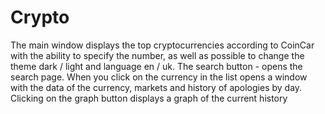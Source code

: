 # Crypto
  The main window displays the top cryptocurrencies according to CoinCar with the ability to specify the number, 
as well as possible to change the theme dark / light and language en / uk. 
  The search button - opens the search page.
  When you click on the currency in the list opens a window with the data of the currency, 
markets and history of apologies by day.
  Clicking on the graph button displays a graph of the current history
